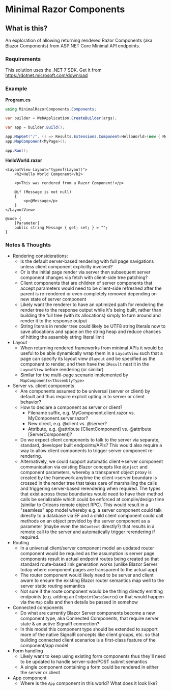 # Minimal Razor Components

## What is this?

An exploration of allowing returning rendered Razor Components (aka Blazor Components) from ASP.NET Core Minimal API endpoints.


### Requirements

This solution uses the .NET 7 SDK. Get it from https://dotnet.microsoft.com/download

### Example

**Program.cs**

```csharp
using MinimalRazorComponents.Components;

var builder = WebApplication.CreateBuilder(args);

var app = builder.Build();

app.MapGet("/", () => Results.Extensions.Component<HelloWorld>(new { Message = "Hello from Minimal APIs" }));
app.MapComponent<MyPage>();

app.Run();
```

**HelloWorld.razor**

```razor
<LayoutView Layout="typeof(Layout)">
    <h2>Hello World Component</h2>

    <p>This was rendered from a Razor Component!</p>

    @if (Message is not null)
    {
        <p>@Message</p>
    }
</LayoutView>

@code {
    [Parameter]
    public string Message { get; set; } = "";
}

```

### Notes & Thoughts

- Rendering considerations:
  - Is the default server-based rendering with full page navigations unless client component explicitly involved?
  - Or is the initial page render via server then subsequent server component changes via fetch with client-side tree patching?
  - Client components that are children of server components that accept parameters would need to be client-side refreshed after the parent is re-rendered or even completely removed depending on new state of server component
  - Likely want the renderer to have an optimized path for rendering the render tree to the response output while it's being built, rather than building the full tree (with its allocations) simply to turn around and render it to the response output
  - String literals in render tree could likely be UTF8 string literals now to save allocations and space on the string heap and reduce chances of hitting the assembly string literal limit
- Layout
  - When returning rendered frameworks from minimal APIs it would be useful to be able dynamically wrap them in a `LayoutView` such that a page can specify its layout view `@layout` and be specified as the component to render, and then have the `IResult` nest it in the `LayoutView` before rendering (or similar)
  - Similar for the multi-page scenario implemented by `MapComponents<TAssemblyType>`
- Server vs. client components
  - Are components assumed to be universal (server or client) by default and thus require explicit opting in to server or client behavior?
  - How to declare a component as server or client?
    - Filename suffix, e.g. MyComponent.client.razor vs. MyComponent.server.razor?
    - New direct, e.g. @client vs. @server?
    - Attribute, e.g. @attribute [ClientComponent] vs. @attribute [ServerComponent]?
  - Do we expect client components to talk to the server via separate, standard, developer built endpoints/APIs? This would also require a way to allow client components to trigger server component re-rendering.
  - Alternatively, we could support automatic client->server component communication via existing Blazor concepts like `@inject` and component parameters, whereby a transparent object proxy is created by the framework anytime the client->server boundary is crossed in the render tree that takes care of marshalling the calls and triggering server-based rerendering when required. The types that exist across these boundaries would need to have their method calls be serializable which could be enforced at compile/design time (similar to Orleans remote object RPC). This would result in a "seamless" app model whereby e.g. a server component could talk directly to a database via EF and a child client component could call methods on an object provided by the server component as a parameter (maybe even the `DbContext` directly?) that results in a remote call to the server and automatically trigger rerendering if required.
- Routing
  - In a universal client/server component model an updated router component would be required as the assumption is server page components result in actual endpoint routes being created so that standard route-based link generation works (unlike Blazor Server today where component pages are transparent to the actual app)
  - The router component would likely need to be server and client aware to ensure the existing Blazor router semantics map well to the server static routing semantics
  - Not sure if the route component would be the thing directly emitting endpoints (e.g. adding an `EndpointDataSource`) or that would happen via the `Map` calls and then details be passed in somehow
- Connected components
  - Do what are currently Blazor Server components become a new component type, aka Connected Components, that require server state & an active SignalR connection?
  - In this model this component type should be extended to support more of the native SignalR concepts like client groups, etc. so that building connected client scenarios is a first-class feature of the component/app model
- Form handling
  - Likely want to keep using existing form components thus they'll need to be updated to handle server-side/POST submit semantics
  - A single component containing a form could be rendered in either the server or client
- App component
  - Where is the `App` component in this world? What does it look like?
